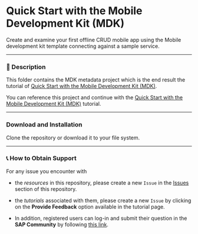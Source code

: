 # Quick Start with the Mobile Development Kit (MDK)
Create and examine your first offline CRUD mobile app using the Mobile development kit template connecting against a sample service.

***
### 📌 Description
This folder contains the MDK metadata project which is the end result the tutorial of [Quick Start with the Mobile Development Kit (MDK)](https://developers.sap.com/tutorials/cp-mobile-dev-kit-quick-start.html).

You can reference this project and continue with the [Quick Start with the Mobile Development Kit (MDK)](https://developers.sap.com/tutorials/cp-mobile-dev-kit-quick-start.html) tutorial.


***
### Download and Installation

Clone the repository or download it to your file system.

***
### 📞 How to Obtain Support
For any issue you encounter with 
* the *resources* in this repository, please create a new `Issue` in the [Issues](https://github.com/SAP/cloud-mdk-tutorial-samples/issues) section of this repository.
* the *tutorials* associated with them, please create a new `Issue` by clicking on the **Provide Feedback** option available in the tutorial page.

* In addition, registered users can log-in and submit their question in the **SAP Community** by following [this link](https://community.sap.com/t5/forums/postpage/choose-node/true/product-id/73555000100800001081/board-id/technology-questions).
